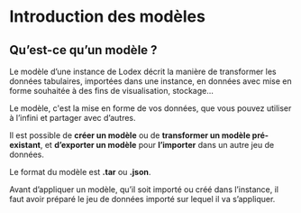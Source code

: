 # Introduction des modèles

## Qu’est-ce qu’un modèle ?

Le modèle d’une instance de Lodex décrit la manière de transformer les données tabulaires,
importées dans une instance, en données avec mise en forme souhaitée à des fins de visualisation, stockage…

Le modèle, c'est la mise en forme de vos données, que vous pouvez utiliser à l’infini et partager avec d’autres.

Il est possible de **créer un modèle** ou de **transformer un modèle pré-existant**,
et **d’exporter un modèle** pour **l’importer** dans un autre jeu de données.

Le format du modèle est **.tar** ou **.json**.

Avant d’appliquer un modèle, qu’il soit importé ou créé dans l’instance,
il faut avoir préparé le jeu de données importé sur lequel il va s’appliquer.
